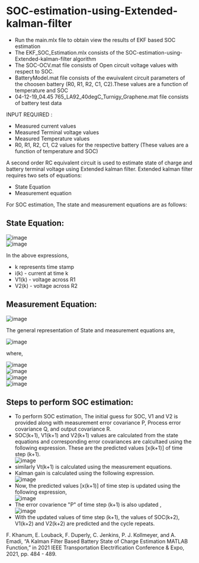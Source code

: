 # SOC-estimation-using-Extended-kalman-filter


- Run the main.mlx file to obtain view the results of EKF based SOC estimation 
- The EKF_SOC_Estimation.mlx consists of the SOC-estimation-using-Extended-kalman-filter algorithm 
- The SOC-OCV.mat file consists of Open circuit voltage values with respect to SOC.
- BatteryModel.mat file consists of the ewuivalent circuit parameters of the choosen battery (R0, R1, R2, C1, C2).These values are a function of temperature   and SOC 
- 04-12-19_04.45 765_LA92_40degC_Turnigy_Graphene.mat file consists of battery test data

INPUT REQUIRED :
- Measured current values
- Measured Terminal voltage values
- Measured Temperature values
- R0, R1, R2, C1, C2 values for the respective battery (These values are a function of temperature and SOC)

A second order RC equivalent circuit is used to estimate state of charge and battery terminal voltage using Extended kalman filter. Extended kalman filter requires two sets of equations:
- State Equation
- Measurement equation

For SOC estimation, The state and measurement equations are as follows:

## State Equation:

![image](https://user-images.githubusercontent.com/79139644/163665213-69aaf5df-2038-48b1-bd6f-c4132f0e8912.png) \
![image](https://user-images.githubusercontent.com/79139644/163665227-f94e3df8-9720-4bfa-8122-2804660c4a65.png)

In the above expressions,
- k represents time stamp
- i(k) - current at time k
- V1(k) - voltage across R1 
- V2(k) - voltage across R2

## Measurement Equation:

![image](https://user-images.githubusercontent.com/79139644/163665523-273d7269-3276-48fa-8597-f625b4c395c5.png)

The general representation of State and measurement equations are,

![image](https://user-images.githubusercontent.com/79139644/163665603-adf9bedb-366e-433a-8d12-4cac1ed09052.png)

where,

![image](https://user-images.githubusercontent.com/79139644/163665689-7313b202-bde8-4247-b88e-0d006515c349.png) \
![image](https://user-images.githubusercontent.com/79139644/163665665-56d63ad8-76ab-400a-9c0d-70c6931b0ec9.png) \
![image](https://user-images.githubusercontent.com/79139644/163665621-063fa89c-7a7b-4c17-aa61-a415597e7c6e.png) \
![image](https://user-images.githubusercontent.com/79139644/163665633-2e57dd53-e022-4a5f-a162-77a3387c7a58.png)

## Steps to perform SOC estimation:

- To perform SOC estimation, The initial guess for SOC, V1 and V2 is provided along with measurement error covariance P, Process error covariance Q, and output covariance R.
- SOC(k+1), V1(k+1) and V2(k+1)  values are calculated from the state equations and corresponding error covariances are calcultaed using the following expression. These are the predicted values [x(k+1)] of time step (k+1). \
![image](https://user-images.githubusercontent.com/79139644/163665985-8ef84221-5a97-49a2-8d10-e1c8f511cc9b.png) 
- similarly Vt(k+1) is calculated using the measurement equations.
- Kalman gain is calculated using the following expression. \
![image](https://user-images.githubusercontent.com/79139644/163666009-76cdc097-0eed-42d2-9370-1ba84e0e23e1.png) 
- Now, the predicted values [x(k+1)] of time step is updated using the following expression, \
![image](https://user-images.githubusercontent.com/79139644/163666091-cf3f10fc-8ec5-4416-ac08-d3e0d8b83b2b.png) 
- The error covarience "P" of time step (k+1) is also updated , \
![image](https://user-images.githubusercontent.com/79139644/163666111-ac45b31c-e675-4a20-92bd-937c0383b09f.png) 
- With the updated values of time step (k+1), the values of SOC(k+2), V1(k+2) and V2(k+2) are predicted and the cycle repeats.



F. Khanum, E. Louback, F. Duperly, C. Jenkins, P. J. Kollmeyer, and A. Emadi, “A Kalman Filter Based Battery State of Charge Estimation MATLAB Function,” in 2021 IEEE Transportation Electrification Conference & Expo, 2021, pp. 484 - 489.
